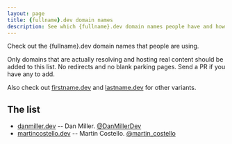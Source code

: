 ```yaml
---
layout: page
title: {fullname}.dev domain names
description: See which {fullname}.dev domain names people have and how they're using them.
---
```


Check out the {fullname}.dev domain names that people are using.

Only domains that are actually resolving and hosting real content should be added to this list. No redirects and no blank parking pages. Send a PR if you have any to add.

Also check out [firstname.dev](https://firstname.dev) and [lastname.dev](https://lastname.dev) for other variants.

## The list

* [danmiller.dev](https://danmiller.dev) -- Dan Miller.  [@DanMillerDev](https://twitter.com/DanMillerDev)
* [martincostello.dev](https://martincostello.dev) -- Martin Costello.  [@martin_costello](https://twitter.com/martin_costello)
